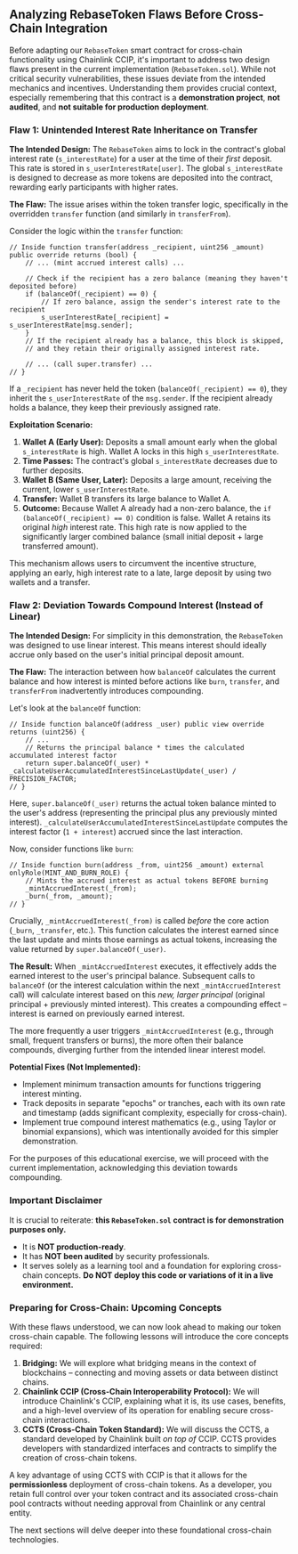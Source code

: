 ## Analyzing RebaseToken Flaws Before Cross-Chain Integration

Before adapting our `RebaseToken` smart contract for cross-chain functionality using Chainlink CCIP, it's important to address two design flaws present in the current implementation (`RebaseToken.sol`). While not critical security vulnerabilities, these issues deviate from the intended mechanics and incentives. Understanding them provides crucial context, especially remembering that this contract is a **demonstration project**, **not audited**, and **not suitable for production deployment**.

### Flaw 1: Unintended Interest Rate Inheritance on Transfer

**The Intended Design:** The `RebaseToken` aims to lock in the contract's global interest rate (`s_interestRate`) for a user at the time of their *first* deposit. This rate is stored in `s_userInterestRate[user]`. The global `s_interestRate` is designed to decrease as more tokens are deposited into the contract, rewarding early participants with higher rates.

**The Flaw:** The issue arises within the token transfer logic, specifically in the overridden `transfer` function (and similarly in `transferFrom`).

Consider the logic within the `transfer` function:

```solidity
// Inside function transfer(address _recipient, uint256 _amount) public override returns (bool) {
    // ... (mint accrued interest calls) ...

    // Check if the recipient has a zero balance (meaning they haven't deposited before)
    if (balanceOf(_recipient) == 0) {
        // If zero balance, assign the sender's interest rate to the recipient
        s_userInterestRate[_recipient] = s_userInterestRate[msg.sender];
    }
    // If the recipient already has a balance, this block is skipped,
    // and they retain their originally assigned interest rate.

    // ... (call super.transfer) ...
// }
```

If a `_recipient` has never held the token (`balanceOf(_recipient) == 0`), they inherit the `s_userInterestRate` of the `msg.sender`. If the recipient already holds a balance, they keep their previously assigned rate.

**Exploitation Scenario:**

1.  **Wallet A (Early User):** Deposits a small amount early when the global `s_interestRate` is high. Wallet A locks in this high `s_userInterestRate`.
2.  **Time Passes:** The contract's global `s_interestRate` decreases due to further deposits.
3.  **Wallet B (Same User, Later):** Deposits a large amount, receiving the current, lower `s_userInterestRate`.
4.  **Transfer:** Wallet B transfers its large balance to Wallet A.
5.  **Outcome:** Because Wallet A already had a non-zero balance, the `if (balanceOf(_recipient) == 0)` condition is false. Wallet A retains its original *high* interest rate. This high rate is now applied to the significantly larger combined balance (small initial deposit + large transferred amount).

This mechanism allows users to circumvent the incentive structure, applying an early, high interest rate to a late, large deposit by using two wallets and a transfer.

### Flaw 2: Deviation Towards Compound Interest (Instead of Linear)

**The Intended Design:** For simplicity in this demonstration, the `RebaseToken` was designed to use linear interest. This means interest should ideally accrue only based on the user's initial principal deposit amount.

**The Flaw:** The interaction between how `balanceOf` calculates the current balance and how interest is minted before actions like `burn`, `transfer`, and `transferFrom` inadvertently introduces compounding.

Let's look at the `balanceOf` function:

```solidity
// Inside function balanceOf(address _user) public view override returns (uint256) {
    // ...
    // Returns the principal balance * times the calculated accumulated interest factor
    return super.balanceOf(_user) * _calculateUserAccumulatedInterestSinceLastUpdate(_user) / PRECISION_FACTOR;
// }
```

Here, `super.balanceOf(_user)` returns the actual token balance minted to the user's address (representing the principal plus any previously minted interest). `_calculateUserAccumulatedInterestSinceLastUpdate` computes the interest factor (`1 + interest`) accrued since the last interaction.

Now, consider functions like `burn`:

```solidity
// Inside function burn(address _from, uint256 _amount) external onlyRole(MINT_AND_BURN_ROLE) {
    // Mints the accrued interest as actual tokens BEFORE burning
    _mintAccruedInterest(_from);
    _burn(_from, _amount);
// }
```

Crucially, `_mintAccruedInterest(_from)` is called *before* the core action (`_burn`, `_transfer`, etc.). This function calculates the interest earned since the last update and mints those earnings as actual tokens, increasing the value returned by `super.balanceOf(_user)`.

**The Result:** When `_mintAccruedInterest` executes, it effectively adds the earned interest to the user's principal balance. Subsequent calls to `balanceOf` (or the interest calculation within the next `_mintAccruedInterest` call) will calculate interest based on this *new, larger principal* (original principal + previously minted interest). This creates a compounding effect – interest is earned on previously earned interest.

The more frequently a user triggers `_mintAccruedInterest` (e.g., through small, frequent transfers or burns), the more often their balance compounds, diverging further from the intended linear interest model.

**Potential Fixes (Not Implemented):**

*   Implement minimum transaction amounts for functions triggering interest minting.
*   Track deposits in separate "epochs" or tranches, each with its own rate and timestamp (adds significant complexity, especially for cross-chain).
*   Implement true compound interest mathematics (e.g., using Taylor or binomial expansions), which was intentionally avoided for this simpler demonstration.

For the purposes of this educational exercise, we will proceed with the current implementation, acknowledging this deviation towards compounding.

### Important Disclaimer

It is crucial to reiterate: **this `RebaseToken.sol` contract is for demonstration purposes only.**

*   It is **NOT production-ready**.
*   It has **NOT been audited** by security professionals.
*   It serves solely as a learning tool and a foundation for exploring cross-chain concepts. **Do NOT deploy this code or variations of it in a live environment.**

### Preparing for Cross-Chain: Upcoming Concepts

With these flaws understood, we can now look ahead to making our token cross-chain capable. The following lessons will introduce the core concepts required:

1.  **Bridging:** We will explore what bridging means in the context of blockchains – connecting and moving assets or data between distinct chains.
2.  **Chainlink CCIP (Cross-Chain Interoperability Protocol):** We will introduce Chainlink's CCIP, explaining what it is, its use cases, benefits, and a high-level overview of its operation for enabling secure cross-chain interactions.
3.  **CCTS (Cross-Chain Token Standard):** We will discuss the CCTS, a standard developed by Chainlink built *on top of* CCIP. CCTS provides developers with standardized interfaces and contracts to simplify the creation of cross-chain tokens.

A key advantage of using CCTS with CCIP is that it allows for the **permissionless** deployment of cross-chain tokens. As a developer, you retain full control over your token contract and its associated cross-chain pool contracts without needing approval from Chainlink or any central entity.

The next sections will delve deeper into these foundational cross-chain technologies.